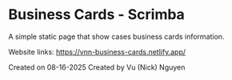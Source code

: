# Business Cards - Scrimba

A simple static page that show cases business cards information.

Website links: https://vnn-business-cards.netlify.app/

Created on 08-16-2025
Created by Vu (Nick) Nguyen
